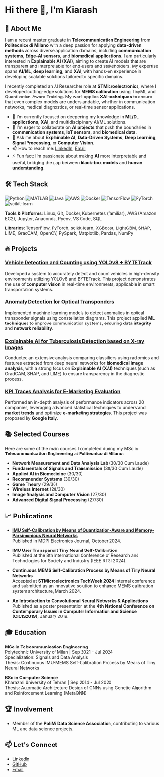 # Hi there 👋, I'm Kiarash

## 🚀 About Me
I am a recent master graduate in **Telecommunication Engineering** from **Politecnico di Milano** with a deep passion for applying **data-driven methods** across diverse application domains, including **communication systems**, **Edge-AI sensors**, and **biomedical applications**. I am particularly interested in **Explainable AI (XAI)**, aiming to create AI models that are transparent and interpretable for end-users and stakeholders. My expertise spans **AI/ML**, **deep learning**, and **XAI**, with hands-on experience in developing scalable solutions tailored to specific domains.

I recently completed an AI Researcher role at **STMicroelectronics**, where I developed cutting-edge solutions for **MEMS calibration** using TinyML and Quantization-Aware Training. My work applies **XAI techniques** to ensure that even complex models are understandable, whether in communication networks, medical diagnostics, or real-time sensor applications.

- 🌱 I’m currently focused on deepening my knowledge in **ML/DL applications**, **XAI**, and multidisciplinary AI/ML solutions.
- 👯 I’m eager to collaborate on **AI projects** that push the boundaries in **communication systems**, **IoT sensors**, and **biomedical data**.
- 💬 Ask me about **Explainable AI**, **Data-Driven Systems**, **Deep Learning**, **Signal Processing**, or **Computer Vision**.
- 📫 How to reach me: [LinkedIn](https://linkedin.com/in/kiarash-rezaei-149b4b175), [Email](mailto:kiarashrezaei@yahoo.com)
- ⚡ Fun fact: I’m passionate about making **AI** more interpretable and useful, bridging the gap between **black-box models** and **human understanding**.

## 🛠 Tech Stack
![Python](https://img.shields.io/badge/-Python-blue?style=flat-square&logo=python)
![MATLAB](https://img.shields.io/badge/-MATLAB-orange?style=flat-square&logo=matlab)
![Java](https://img.shields.io/badge/-Java-red?style=flat-square&logo=java)
![AWS](https://img.shields.io/badge/-AWS-orange?style=flat-square&logo=amazon)
![Docker](https://img.shields.io/badge/-Docker-blue?style=flat-square&logo=docker)
![TensorFlow](https://img.shields.io/badge/-TensorFlow-black?style=flat-square&logo=tensorflow)
![PyTorch](https://img.shields.io/badge/-PyTorch-orange?style=flat-square&logo=pytorch)
![scikit-learn](https://img.shields.io/badge/-scikit--learn-blue?style=flat-square&logo=scikit-learn)

**Tools & Platforms**: Linux, Git, Docker, Kubernetes (familiar), AWS (Amazon EC2), Jupyter, Anaconda, Pyenv, VS Code, SQL

**Libraries**: TensorFlow, PyTorch, scikit-learn, XGBoost, LightGBM, SHAP, LIME, GradCAM, OpenCV, PySpark, Matplotlib, Pandas, NumPy

## 🔥 Projects
### [Vehicle Detection and Counting using YOLOv8 + BYTETrack](https://github.com/kiarashRezaei/VehicleCounting-YOLOv8-ByteTrack-IACV)
Developed a system to accurately detect and count vehicles in high-density environments utilizing YOLOv8 and BYTETrack. This project demonstrates the use of **computer vision** in real-time environments, applicable in smart transportation systems.

### [Anomaly Detection for Optical Transponders](https://github.com/kiarashRezaei/AnomalyDetection_OpticalTransponders-NDA)
Implemented machine learning models to detect anomalies in optical transponder signals using constellation diagrams. This project applied **ML techniques** to improve communication systems, ensuring **data integrity** and **network reliability**.

### [Explainable AI for Tuberculosis Detection based on X-ray Images](https://github.com/kiarashRezaei/XrayClassifier-CNN-Radiomics-XAI-AppliedAIinBiomed)
Conducted an extensive analysis comparing classifiers using radiomics and features extracted from deep neural networks for **biomedical image analysis**, with a strong focus on **Explainable AI (XAI)** techniques (such as GradCAM, SHAP, and LIME) to ensure transparency in the diagnostic process.

### [KPI Traces Analysis for E-Marketing Evaluation](https://github.com/kiarashRezaei/KPIAnalysisForE-MarketingEvaluation-ADSP)
Performed an in-depth analysis of performance indicators across 20 companies, leveraging advanced statistical techniques to understand **market trends** and optimize **e-marketing strategies**. This project was proposed by **Google Italy**.

## 📚 Selected Courses
Here are some of the main courses I completed during my MSc in **Telecommunication Engineering** at **Politecnico di Milano**:

- **Network Measurement and Data Analysis Lab** (30/30 Cum Laude)
- **Fundamentals of Signals and Transmission** (30/30 Cum Laude)
- **Applied AI in Biomedicine** (30/30)
- **Recommender Systems** (30/30)
- **Game Theory** (29/30)
- **Wireless Internet** (28/30)
- **Image Analysis and Computer Vision** (27/30)
- **Advanced Digital Signal Processing** (27/30)


## 📈 Publications
- [**IMU Self-Calibration by Means of Quantization-Aware and Memory-Parsimonious Neural Networks**](https://www.mdpi.com/2079-9292/13/21/4278)                 
  Published in MDPI Electronics Journal, October 2024.

- **IMU User Transparent Tiny Neural Self-Calibration**  
  Published at the 8th International Conference of Research and Technologies for Society and Industry (IEEE RTSI 2024).

- **Continuous MEMS Self-Calibration Process by Means of Tiny Neural Networks**  
  Accepted at **STMicroelectronics TechWeek 2024** internal conference and submitted as an innovative solution to enhance MEMS calibration system architecture, March 2024.

- **An Introduction to Convolutional Neural Networks & Applications**  
  Published as a poster presentation at the **4th National Conference on Contemporary Issues in Computer Information and Science (CICIS2019)**, January 2019.

## 🎓 Education
**MSc in Telecommunication Engineering**  
Polytechnic University of Milan | Sep 2021 - Jul 2024  
Specialization: Signals and Data Analysis  
Thesis: Continuous IMU-MEMS Self-Calibration Process by Means of Tiny Neural Networks

**BSc in Computer Science**  
Kharazmi University of Tehran | Sep 2014 - Jul 2020  
Thesis: Automatic Architecture Design of CNNs using Genetic Algorithm and Reinforcement Learning (MetaQNN)

## 🏆 Involvement

- Member of the **PoliMi Data Science Association**, contributing to various ML and data science projects.

## 📫 Let's Connect
- [LinkedIn](https://linkedin.com/in/kiarash-rezaei-149b4b175)
- [GitHub](https://github.com/kiarashRezaei)
- [Email](mailto:kiarashrezaei@yahoo.com)
